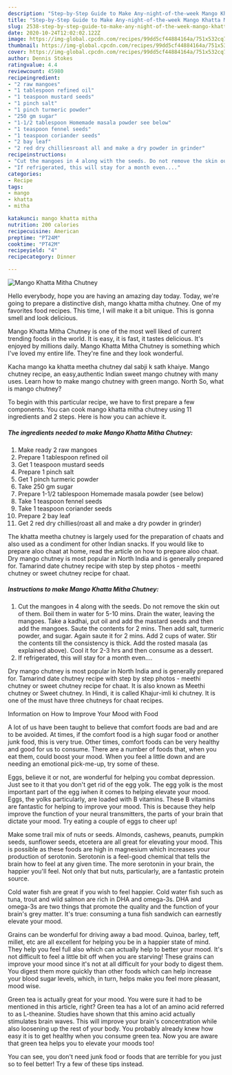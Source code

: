```yaml
---
description: "Step-by-Step Guide to Make Any-night-of-the-week Mango Khatta Mitha Chutney"
title: "Step-by-Step Guide to Make Any-night-of-the-week Mango Khatta Mitha Chutney"
slug: 2538-step-by-step-guide-to-make-any-night-of-the-week-mango-khatta-mitha-chutney
date: 2020-10-24T12:02:02.122Z
image: https://img-global.cpcdn.com/recipes/99dd5cf44884164a/751x532cq70/mango-khatta-mitha-chutney-recipe-main-photo.jpg
thumbnail: https://img-global.cpcdn.com/recipes/99dd5cf44884164a/751x532cq70/mango-khatta-mitha-chutney-recipe-main-photo.jpg
cover: https://img-global.cpcdn.com/recipes/99dd5cf44884164a/751x532cq70/mango-khatta-mitha-chutney-recipe-main-photo.jpg
author: Dennis Stokes
ratingvalue: 4.4
reviewcount: 45980
recipeingredient:
- "2 raw mangoes"
- "1 tablespoon refined oil"
- "1 teaspoon mustard seeds"
- "1 pinch salt"
- "1 pinch turmeric powder"
- "250 gm sugar"
- "1-1/2 tablespoon Homemade masala powder see below"
- "1 teaspoon fennel seeds"
- "1 teaspoon coriander seeds"
- "2 bay leaf"
- "2 red dry chilliesroast all and make a dry powder in grinder"
recipeinstructions:
- "Cut the mangoes in 4 along with the seeds. Do not remove the skin out of them. Boil them in water for 5-10 mins. Drain the water, leaving the mangoes. Take a kadhai, put oil and add the mastard seeds and then add the mangoes. Saute the contents for 2 mins. Then add salt, turmeric powder, and sugar. Again saute it for 2 mins. Add 2 cups of water. Stir the contents till the consistency is thick. Add the rosted masala (as explained above). Cool it for 2-3 hrs and then consume as a dessert."
- "If refrigerated, this will stay for a month even...."
categories:
- Recipe
tags:
- mango
- khatta
- mitha

katakunci: mango khatta mitha 
nutrition: 200 calories
recipecuisine: American
preptime: "PT24M"
cooktime: "PT42M"
recipeyield: "4"
recipecategory: Dinner

---
```



![Mango Khatta Mitha Chutney](https://img-global.cpcdn.com/recipes/99dd5cf44884164a/751x532cq70/mango-khatta-mitha-chutney-recipe-main-photo.jpg)

Hello everybody, hope you are having an amazing day today. Today, we're going to prepare a distinctive dish, mango khatta mitha chutney. One of my favorites food recipes. This time, I will make it a bit unique. This is gonna smell and look delicious.

Mango Khatta Mitha Chutney is one of the most well liked of current trending foods in the world. It is easy, it is fast, it tastes delicious. It's enjoyed by millions daily. Mango Khatta Mitha Chutney is something which I've loved my entire life. They're fine and they look wonderful.

Kacha mango ka khatta meetha chutney dal sabji k sath khaiye. Mango chutney recipe, an easy,authentic Indian sweet mango chutney with many uses. Learn how to make mango chutney with green mango. North So, what is mango chutney?


To begin with this particular recipe, we have to first prepare a few components. You can cook mango khatta mitha chutney using 11 ingredients and 2 steps. Here is how you can achieve it.

<!--inarticleads1-->

##### The ingredients needed to make Mango Khatta Mitha Chutney:

1. Make ready 2 raw mangoes
1. Prepare 1 tablespoon refined oil
1. Get 1 teaspoon mustard seeds
1. Prepare 1 pinch salt
1. Get 1 pinch turmeric powder
1. Take 250 gm sugar
1. Prepare 1-1/2 tablespoon Homemade masala powder (see below)
1. Take 1 teaspoon fennel seeds
1. Take 1 teaspoon coriander seeds
1. Prepare 2 bay leaf
1. Get 2 red dry chillies(roast all and make a dry powder in grinder)


The khatta meetha chutney is largely used for the preparation of chaats and also used as a condiment for other Indian snacks. If you would like to prepare aloo chaat at home, read the article on how to prepare aloo chaat. Dry mango chutney is most popular in North India and is generally prepared for. Tamarind date chutney recipe with step by step photos - meethi chutney or sweet chutney recipe for chaat. 

<!--inarticleads2-->

##### Instructions to make Mango Khatta Mitha Chutney:

1. Cut the mangoes in 4 along with the seeds. Do not remove the skin out of them. Boil them in water for 5-10 mins. Drain the water, leaving the mangoes. Take a kadhai, put oil and add the mastard seeds and then add the mangoes. Saute the contents for 2 mins. Then add salt, turmeric powder, and sugar. Again saute it for 2 mins. Add 2 cups of water. Stir the contents till the consistency is thick. Add the rosted masala (as explained above). Cool it for 2-3 hrs and then consume as a dessert.
1. If refrigerated, this will stay for a month even....


Dry mango chutney is most popular in North India and is generally prepared for. Tamarind date chutney recipe with step by step photos - meethi chutney or sweet chutney recipe for chaat. It is also known as Meethi chutney or Sweet chutney. In Hindi, it is called Khajur-imli ki chutney. It is one of the must have three chutneys for chaat recipes. 

Information on How to Improve Your Mood with Food


A lot of us have been taught to believe that comfort foods are bad and are to be avoided. At times, if the comfort food is a high sugar food or another junk food, this is very true. Other times, comfort foods can be very healthy and good for us to consume. There are a number of foods that, when you eat them, could boost your mood. When you feel a little down and are needing an emotional pick-me-up, try some of these.

Eggs, believe it or not, are wonderful for helping you combat depression. Just see to it that you don't get rid of the egg yolk. The egg yolk is the most important part of the egg iwhen it comes to helping elevate your mood. Eggs, the yolks particularly, are loaded with B vitamins. These B vitamins are fantastic for helping to improve your mood. This is because they help improve the function of your neural transmitters, the parts of your brain that dictate your mood. Try eating a couple of eggs to cheer up!

Make some trail mix of nuts or seeds. Almonds, cashews, peanuts, pumpkin seeds, sunflower seeds, etcetera are all great for elevating your mood. This is possible as these foods are high in magnesium which increases your production of serotonin. Serotonin is a feel-good chemical that tells the brain how to feel at any given time. The more serotonin in your brain, the happier you'll feel. Not only that but nuts, particularly, are a fantastic protein source.

Cold water fish are great if you wish to feel happier. Cold water fish such as tuna, trout and wild salmon are rich in DHA and omega-3s. DHA and omega-3s are two things that promote the quality and the function of your brain's grey matter. It's true: consuming a tuna fish sandwich can earnestly elevate your mood. 

Grains can be wonderful for driving away a bad mood. Quinoa, barley, teff, millet, etc are all excellent for helping you be in a happier state of mind. They help you feel full also which can actually help to better your mood. It's not difficult to feel a little bit off when you are starving! These grains can improve your mood since it's not at all difficult for your body to digest them. You digest them more quickly than other foods which can help increase your blood sugar levels, which, in turn, helps make you feel more pleasant, mood wise.

Green tea is actually great for your mood. You were sure it had to be mentioned in this article, right? Green tea has a lot of an amino acid referred to as L-theanine. Studies have shown that this amino acid actually stimulates brain waves. This will improve your brain's concentration while also loosening up the rest of your body. You probably already knew how easy it is to get healthy when you consume green tea. Now you are aware that green tea helps you to elevate your moods too!

You can see, you don't need junk food or foods that are terrible for you just so to feel better! Try  a few  of  these  tips  instead.

